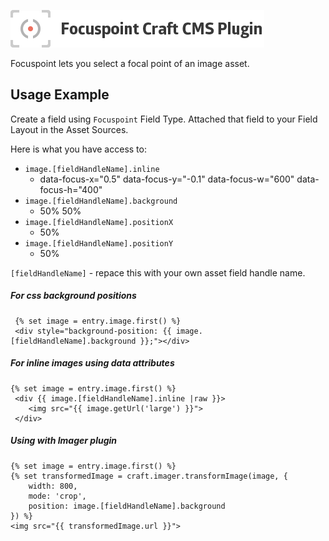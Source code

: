 ![Screenshot](resources/screenshots/plugin_logo.png)

Focuspoint lets you select a focal point of an image asset. 


## Usage Example

Create a field using `Focuspoint` Field Type. Attached that field to your Field Layout in the Asset Sources.


Here is what you have access to:

* `image.[fieldHandleName].inline` 
	* data-focus-x="0.5" data-focus-y="-0.1" data-focus-w="600" data-focus-h="400"
* `image.[fieldHandleName].background` 
	* 50% 50%
* `image.[fieldHandleName].positionX`
	* 50% 
* `image.[fieldHandleName].positionY`
	* 50% 

`[fieldHandleName]` - repace this with your own asset field handle name.


##### For css background positions

```
 {% set image = entry.image.first() %}
 <div style="background-position: {{ image.[fieldHandleName].background }};"></div>

```

##### For inline images using data attributes

```
{% set image = entry.image.first() %}
 <div {{ image.[fieldHandleName].inline |raw }}>
	<img src="{{ image.getUrl('large') }}">
 </div>
```

##### Using with Imager plugin

```
{% set image = entry.image.first() %}
{% set transformedImage = craft.imager.transformImage(image, {
    width: 800,
    mode: 'crop',
    position: image.[fieldHandleName].background
}) %}
<img src="{{ transformedImage.url }}">
```